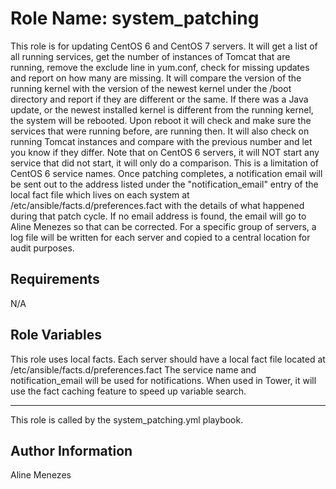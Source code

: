 Role Name: system_patching
=========

This role is for updating CentOS 6 and CentOS 7 servers. It will get a list of all running services, get the number of instances of Tomcat that are running, remove the exclude line in yum.conf, check for missing updates and report on how many are missing. It will compare the version of the running kernel with the version of the newest kernel under the /boot directory and report if they are different or the same.
If there was a Java update, or the newest installed kernel is different from the running kernel, the system will be rebooted.
Upon reboot it will check and make sure the services that were running before, are running then.
It will also check on running Tomcat instances and compare with the previous number and let you know if they differ.
Note that on CentOS 6 servers, it will NOT start any service that did not start, it will only do a comparison. This is a limitation of CentOS 6 service names.
Once patching completes, a notification email will be sent out to the address listed under the "notification_email" entry of the local fact file which lives on each system at /etc/ansible/facts.d/preferences.fact with the details of what happened during that patch cycle.
If no email address is found, the email will go to Aline Menezes so that can be corrected.
For a specific group of servers, a log file will be written for each server and copied to a central location for audit purposes.

Requirements
------------

N/A

Role Variables
--------------
This role uses local facts. Each server should have a local fact file located at /etc/ansible/facts.d/preferences.fact The service name and notification_email will be used for notifications.
When used in Tower, it will use the fact caching feature to speed up variable search.

----------------

This role is called by the system_patching.yml playbook.



Author Information
------------------

Aline Menezes
